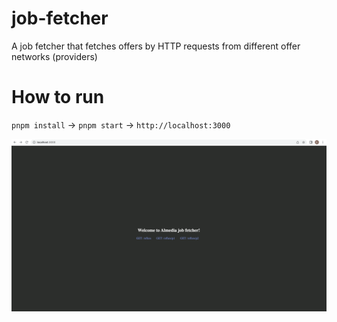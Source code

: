 # job-fetcher
A job fetcher that fetches offers by HTTP requests from different offer networks (providers)

# How to run

`pnpm install` -> `pnpm start` -> `http://localhost:3000`

<div style="display:flex; flex-direction:column">
  <img src="https://github.com/emadgit/job-fetcher/blob/main/pic.png" style="width: fit-content;" />
</div>
